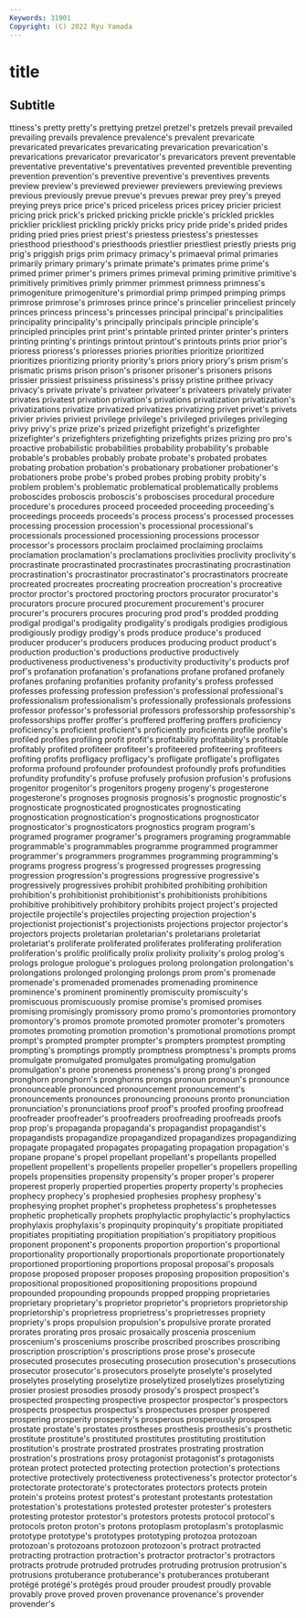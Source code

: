 ```yaml
---
Keywords: 31901
Copyright: (C) 2022 Ryu Yamada
---
```



# title

## Subtitle
ttiness's pretty pretty's prettying pretzel pretzel's pretzels
prevail prevailed prevailing prevails prevalence prevalence's prevalent prevaricate prevaricated prevaricates
prevaricating prevarication prevarication's prevarications prevaricator prevaricator's prevaricators prevent preventable preventative
preventative's preventatives prevented preventible preventing prevention prevention's preventive preventive's preventives
prevents preview preview's previewed previewer previewers previewing previews previous previously
prevue prevue's prevues prewar prey prey's preyed preying preys price
price's priced priceless prices pricey pricier priciest pricing prick prick's
pricked pricking prickle prickle's prickled prickles pricklier prickliest prickling prickly
pricks pricy pride pride's prided prides priding pried pries priest
priest's priestess priestess's priestesses priesthood priesthood's priesthoods priestlier priestliest priestly
priests prig prig's priggish prigs prim primacy primacy's primaeval primal
primaries primarily primary primary's primate primate's primates prime prime's primed
primer primer's primers primes primeval priming primitive primitive's primitively primitives
primly primmer primmest primness primness's primogeniture primogeniture's primordial primp primped
primping primps primrose primrose's primroses prince prince's princelier princeliest princely
princes princess princess's princesses principal principal's principalities principality principality's principally
principals principle principle's principled principles print print's printable printed printer
printer's printers printing printing's printings printout printout's printouts prints prior
prior's prioress prioress's prioresses priories priorities prioritize prioritized prioritizes prioritizing
priority priority's priors priory priory's prism prism's prismatic prisms prison
prison's prisoner prisoner's prisoners prisons prissier prissiest prissiness prissiness's prissy
pristine prithee privacy privacy's private private's privateer privateer's privateers privately
privater privates privatest privation privation's privations privatization privatization's privatizations privatize
privatized privatizes privatizing privet privet's privets privier privies priviest privilege
privilege's privileged privileges privileging privy privy's prize prize's prized prizefight
prizefight's prizefighter prizefighter's prizefighters prizefighting prizefights prizes prizing pro pro's
proactive probabilistic probabilities probability probability's probable probable's probables probably probate
probate's probated probates probating probation probation's probationary probationer probationer's probationers
probe probe's probed probes probing probity probity's problem problem's problematic
problematical problematically problems proboscides proboscis proboscis's proboscises procedural procedure procedure's
procedures proceed proceeded proceeding proceeding's proceedings proceeds proceeds's process process's
processed processes processing procession procession's processional processional's processionals processioned processioning
processions processor processor's processors proclaim proclaimed proclaiming proclaims proclamation proclamation's
proclamations proclivities proclivity proclivity's procrastinate procrastinated procrastinates procrastinating procrastination procrastination's
procrastinator procrastinator's procrastinators procreate procreated procreates procreating procreation procreation's procreative
proctor proctor's proctored proctoring proctors procurator procurator's procurators procure procured
procurement procurement's procurer procurer's procurers procures procuring prod prod's prodded
prodding prodigal prodigal's prodigality prodigality's prodigals prodigies prodigious prodigiously prodigy
prodigy's prods produce produce's produced producer producer's producers produces producing
product product's production production's productions productive productively productiveness productiveness's productivity
productivity's products prof prof's profanation profanation's profanations profane profaned profanely
profanes profaning profanities profanity profanity's profess professed professes professing profession
profession's professional professional's professionalism professionalism's professionally professionals professions professor professor's
professorial professors professorship professorship's professorships proffer proffer's proffered proffering proffers
proficiency proficiency's proficient proficient's proficiently proficients profile profile's profiled profiles
profiling profit profit's profitability profitability's profitable profitably profited profiteer profiteer's
profiteered profiteering profiteers profiting profits profligacy profligacy's profligate profligate's profligates
proforma profound profounder profoundest profoundly profs profundities profundity profundity's profuse
profusely profusion profusion's profusions progenitor progenitor's progenitors progeny progeny's progesterone
progesterone's prognoses prognosis prognosis's prognostic prognostic's prognosticate prognosticated prognosticates prognosticating
prognostication prognostication's prognostications prognosticator prognosticator's prognosticators prognostics program program's programed
programer programer's programers programing programmable programmable's programmables programme programmed programmer
programmer's programmers programmes programming programming's programs progress progress's progressed progresses
progressing progression progression's progressions progressive progressive's progressively progressives prohibit prohibited
prohibiting prohibition prohibition's prohibitionist prohibitionist's prohibitionists prohibitions prohibitive prohibitively prohibitory
prohibits project project's projected projectile projectile's projectiles projecting projection projection's
projectionist projectionist's projectionists projections projector projector's projectors projects proletarian proletarian's
proletarians proletariat proletariat's proliferate proliferated proliferates proliferating proliferation proliferation's prolific
prolifically prolix prolixity prolixity's prolog prolog's prologs prologue prologue's prologues
prolong prolongation prolongation's prolongations prolonged prolonging prolongs prom prom's promenade
promenade's promenaded promenades promenading prominence prominence's prominent prominently promiscuity promiscuity's
promiscuous promiscuously promise promise's promised promises promising promisingly promissory promo
promo's promontories promontory promontory's promos promote promoted promoter promoter's promoters
promotes promoting promotion promotion's promotional promotions prompt prompt's prompted prompter
prompter's prompters promptest prompting prompting's promptings promptly promptness promptness's prompts
proms promulgate promulgated promulgates promulgating promulgation promulgation's prone proneness proneness's
prong prong's pronged pronghorn pronghorn's pronghorns prongs pronoun pronoun's pronounce
pronounceable pronounced pronouncement pronouncement's pronouncements pronounces pronouncing pronouns pronto pronunciation
pronunciation's pronunciations proof proof's proofed proofing proofread proofreader proofreader's proofreaders
proofreading proofreads proofs prop prop's propaganda propaganda's propagandist propagandist's propagandists
propagandize propagandized propagandizes propagandizing propagate propagated propagates propagating propagation propagation's
propane propane's propel propellant propellant's propellants propelled propellent propellent's propellents
propeller propeller's propellers propelling propels propensities propensity propensity's proper proper's
properer properest properly propertied properties property property's prophecies prophecy prophecy's
prophesied prophesies prophesy prophesy's prophesying prophet prophet's prophetess prophetess's prophetesses
prophetic prophetically prophets prophylactic prophylactic's prophylactics prophylaxis prophylaxis's propinquity propinquity's
propitiate propitiated propitiates propitiating propitiation propitiation's propitiatory propitious proponent proponent's
proponents proportion proportion's proportional proportionality proportionally proportionals proportionate proportionately proportioned
proportioning proportions proposal proposal's proposals propose proposed proposer proposes proposing
proposition proposition's propositional propositioned propositioning propositions propound propounded propounding propounds
propped propping proprietaries proprietary proprietary's proprietor proprietor's proprietors proprietorship proprietorship's
proprietress proprietress's proprietresses propriety propriety's props propulsion propulsion's propulsive prorate
prorated prorates prorating pros prosaic prosaically proscenia proscenium proscenium's prosceniums
proscribe proscribed proscribes proscribing proscription proscription's proscriptions prose prose's prosecute
prosecuted prosecutes prosecuting prosecution prosecution's prosecutions prosecutor prosecutor's prosecutors proselyte
proselyte's proselyted proselytes proselyting proselytize proselytized proselytizes proselytizing prosier prosiest
prosodies prosody prosody's prospect prospect's prospected prospecting prospective prospector prospector's
prospectors prospects prospectus prospectus's prospectuses prosper prospered prospering prosperity prosperity's
prosperous prosperously prospers prostate prostate's prostates prostheses prosthesis prosthesis's prosthetic
prostitute prostitute's prostituted prostitutes prostituting prostitution prostitution's prostrate prostrated prostrates
prostrating prostration prostration's prostrations prosy protagonist protagonist's protagonists protean protect
protected protecting protection protection's protections protective protectively protectiveness protectiveness's protector
protector's protectorate protectorate's protectorates protectors protects protein protein's proteins protest
protest's protestant protestants protestation protestation's protestations protested protester protester's protesters
protesting protestor protestor's protestors protests protocol protocol's protocols proton proton's
protons protoplasm protoplasm's protoplasmic prototype prototype's prototypes prototyping protozoa protozoan
protozoan's protozoans protozoon protozoon's protract protracted protracting protraction protraction's protractor
protractor's protractors protracts protrude protruded protrudes protruding protrusion protrusion's protrusions
protuberance protuberance's protuberances protuberant protégé protégé's protégés proud prouder proudest
proudly provable provably prove proved proven provenance provenance's provender provender's
